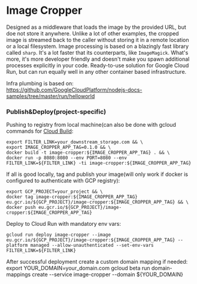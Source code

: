 # Image Cropper
Designed as a middleware that loads the image by the provided URL, but doe not store it anywhere. Unlike a lot of other examples, the cropped image is streamed back to the caller without storing it in a remote location or a local filesystem.
Image processing is based on a blazingly fast library called `sharp`. It's a lot faster that its counterparts, like `ImageMagick`. What's more, it's more developer friendly and doesn't make you spawn additional processes explicitly in your code.
Ready-to-use solution for Google Cloud Run, but can run equally well in any other container based infrastructure.


Infra plumbing is based on: https://github.com/GoogleCloudPlatform/nodejs-docs-samples/tree/master/run/helloworld

### Publish&Deploy(project-specific)
Pushing to registry from local machine(can also be done with gcloud commands for [Cloud Build](https://cloud.google.com/cloud-build/docs/running-builds/start-build-manually#gcloud):

    export FILTER_LINK=your_downstream_storage.com && \
    export IMAGE_CROPPER_APP_TAG=0.1.0 && \
    docker build -t image-cropper:${IMAGE_CROPPER_APP_TAG} . && \
    docker run -p 8080:8080 --env PORT=8080 --env FILTER_LINK=${FILTER_LINK} -ti image-cropper:${IMAGE_CROPPER_APP_TAG}
If all is good locally, tag and publish your image(will only work if docker is configured to authenticate with GCP registry):

    export GCP_PROJECT=your_project && \
    docker tag image-cropper:${IMAGE_CROPPER_APP_TAG} eu.gcr.io/${GCP_PROJECT}/image-cropper:${IMAGE_CROPPER_APP_TAG} && \
    docker push eu.gcr.io/${GCP_PROJECT}/image-cropper:${IMAGE_CROPPER_APP_TAG}

Deploy to Cloud Run with mandatory env vars:

    gcloud run deploy image-cropper --image eu.gcr.io/${GCP_PROJECT}/image-cropper:${IMAGE_CROPPER_APP_TAG} --platform managed --allow-unauthenticated --set-env-vars FILTER_LINK=${FILTER_LINK}

After successful deployment create a custom domain mapping if needed:
    export YOUR_DOMAIN=your_domain.com
    gcloud beta run domain-mappings create --service image-cropper --domain ${YOUR_DOMAIN}
